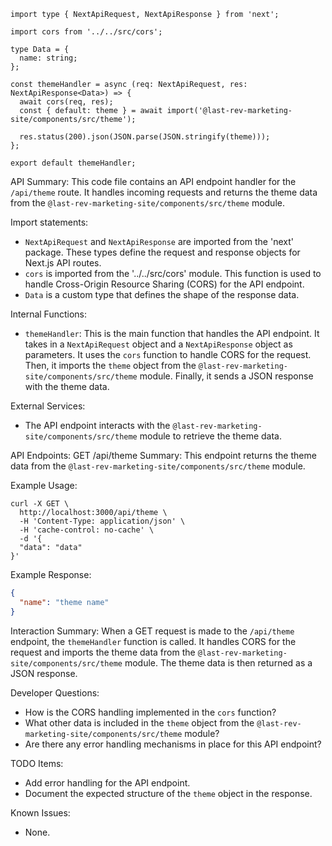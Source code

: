 ```
import type { NextApiRequest, NextApiResponse } from 'next';

import cors from '../../src/cors';

type Data = {
  name: string;
};

const themeHandler = async (req: NextApiRequest, res: NextApiResponse<Data>) => {
  await cors(req, res);
  const { default: theme } = await import('@last-rev-marketing-site/components/src/theme');

  res.status(200).json(JSON.parse(JSON.stringify(theme)));
};

export default themeHandler;
```

API Summary:
This code file contains an API endpoint handler for the `/api/theme` route. It handles incoming requests and returns the theme data from the `@last-rev-marketing-site/components/src/theme` module.

Import statements:
- `NextApiRequest` and `NextApiResponse` are imported from the 'next' package. These types define the request and response objects for Next.js API routes.
- `cors` is imported from the '../../src/cors' module. This function is used to handle Cross-Origin Resource Sharing (CORS) for the API endpoint.
- `Data` is a custom type that defines the shape of the response data.

Internal Functions:
- `themeHandler`: This is the main function that handles the API endpoint. It takes in a `NextApiRequest` object and a `NextApiResponse` object as parameters. It uses the `cors` function to handle CORS for the request. Then, it imports the `theme` object from the `@last-rev-marketing-site/components/src/theme` module. Finally, it sends a JSON response with the theme data.

External Services:
- The API endpoint interacts with the `@last-rev-marketing-site/components/src/theme` module to retrieve the theme data.

API Endpoints:
GET /api/theme
Summary: This endpoint returns the theme data from the `@last-rev-marketing-site/components/src/theme` module.

Example Usage:
```
curl -X GET \
  http://localhost:3000/api/theme \
  -H 'Content-Type: application/json' \
  -H 'cache-control: no-cache' \
  -d '{
  "data": "data"
}'
```

Example Response:
```json
{
  "name": "theme name"
}
```

Interaction Summary:
When a GET request is made to the `/api/theme` endpoint, the `themeHandler` function is called. It handles CORS for the request and imports the theme data from the `@last-rev-marketing-site/components/src/theme` module. The theme data is then returned as a JSON response.

Developer Questions:
- How is the CORS handling implemented in the `cors` function?
- What other data is included in the `theme` object from the `@last-rev-marketing-site/components/src/theme` module?
- Are there any error handling mechanisms in place for this API endpoint?

TODO Items:
- Add error handling for the API endpoint.
- Document the expected structure of the `theme` object in the response.

Known Issues:
- None.
